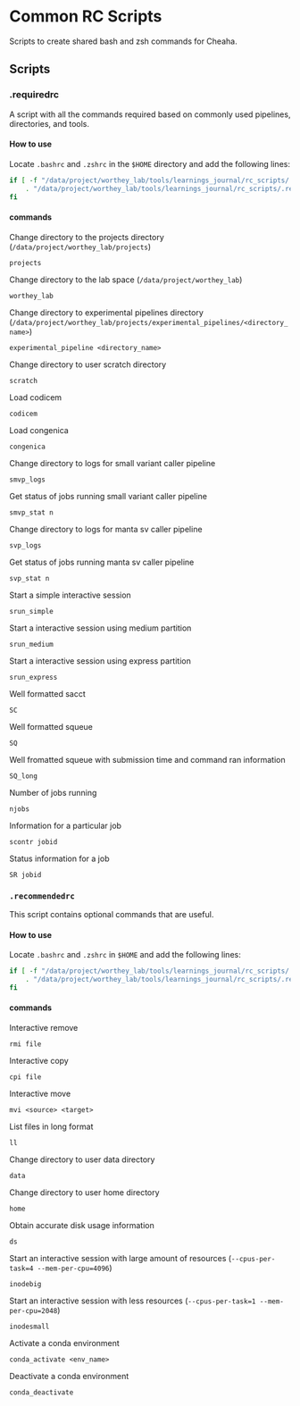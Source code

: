 # Common RC Scripts
Scripts to create shared bash and zsh commands for Cheaha.

## Scripts
### .requiredrc
A script with all the commands required based on commonly used pipelines, directories, and tools. 
#### **How to use**
Locate `.bashrc` and `.zshrc` in the `$HOME` directory and add the following lines:
```bash
if [ -f "/data/project/worthey_lab/tools/learnings_journal/rc_scripts/.requiredrc"]; then
    . "/data/project/worthey_lab/tools/learnings_journal/rc_scripts/.requiredrc"
fi
```
#### **commands**
Change directory to the projects directory (`/data/project/worthey_lab/projects`)
```shell
projects
```

Change directory to the lab space (`/data/project/worthey_lab`)
```shell
worthey_lab
```

Change directory to experimental pipelines directory (`/data/project/worthey_lab/projects/experimental_pipelines/<directory_name>`)
```shell
experimental_pipeline <directory_name>
```

Change directory to user scratch directory
```shell
scratch
```

Load codicem
```shell
codicem
```

Load congenica
```shell
congenica
```

Change directory to logs for small variant caller pipeline
```shell
smvp_logs
```

Get status of jobs running small variant caller pipeline 
```shell
smvp_stat n
```

Change directory to logs for manta sv caller pipeline
```shell
svp_logs
```

Get status of jobs running manta sv caller pipeline
```shell
svp_stat n
```

Start a simple interactive session
```shell
srun_simple
```

Start a interactive session using medium partition
```shell
srun_medium
```

Start a interactive session using express partition
```shell
srun_express
```

Well formatted sacct
```shell
SC
```

Well formatted squeue
```shell
SQ
```

Well fromatted squeue with submission time and command ran information
```shell
SQ_long
```

Number of jobs running 
```shell
njobs
```

Information for a particular job
```shell
scontr jobid
```

Status information for a job
```shell
SR jobid
```

### `.recommendedrc`
This script contains optional commands that are useful.
#### **How to use**
Locate `.bashrc` and `.zshrc` in `$HOME` and add the following lines:
```bash
if [ -f "/data/project/worthey_lab/tools/learnings_journal/rc_scripts/.recommendedrc"]; then
    . "/data/project/worthey_lab/tools/learnings_journal/rc_scripts/.recommendedrc"
fi
``` 
#### **commands**
Interactive remove
```shell
rmi file
```

Interactive copy
```shell
cpi file
```

Interactive move 
```shell
mvi <source> <target>
```

List files in long format
```shell
ll
```

Change directory to user data directory
```shell
data
```

Change directory to user home directory
```shell
home
```

Obtain accurate disk usage information 
```shell
ds
```

Start an interactive session with large amount of resources (`--cpus-per-task=4 --mem-per-cpu=4096`)
```shell
inodebig
```

Start an interactive session with less resources (`--cpus-per-task=1 --mem-per-cpu=2048`)
```shell
inodesmall
```

Activate a conda environment
```shell
conda_activate <env_name>
```

Deactivate a conda environment
```shell
conda_deactivate
```